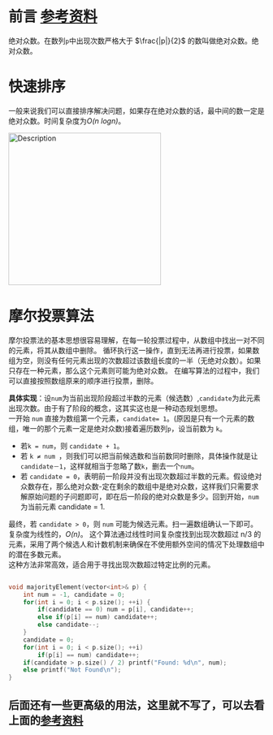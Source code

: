# 前言 [参考资料](https://www.cnblogs.com/RioTian/p/12486239.html)

绝对众数。在数列`p`中出现次数严格大于 $\frac{|p|}{2}$ 的数叫做绝对众数。绝对众数。

# 快速排序

一般来说我们可以直接排序解决问题，如果存在绝对众数的话，最中间的数一定是绝对众数。时间复杂度为*O(n logn)*。

<img src="https://cdn.jsdelivr.net/gh/RivTian/Blogimg/img/20210724160433.png" alt="Description" width="300">

# 摩尔投票算法

摩尔投票法的基本思想很容易理解，在每一轮投票过程中，从数组中找出一对不同的元素，将其从数组中删除。
循环执行这一操作，直到无法再进行投票，如果数组为空，则没有任何元素出现的次数超过该数组长度的一半（无绝对众数）。如果只存在一种元素，那么这个元素则可能为绝对众数。
在编写算法的过程中，我们可以直接按照数组原来的顺序进行投票，删除。

**具体实现**：设`num`为当前出现阶段超过半数的元素（候选数）,`candidate`为此元素出现次数。由于有了阶段的概念，这其实这也是一种动态规划思想。  
一开始 `num` 直接为数组第一个元素，`candidate= 1`。(原因是只有一个元素的数组，唯一的那个元素一定是绝对众数)接着遍历数列`p`，设当前数为 `k`。
- 若`k = num`，则 `candidate + 1`。
- 若 `k ≠ num `，则我们可以把当前候选数和当前数同时删除，具体操作就是让 `candidate－1`，这样就相当于忽略了数`k`，删去一个`num`。
- 若 `candidate = 0`，表明前一阶段并没有出现次数超过半数的元素。假设绝对众数存在，那么绝对众数-定在剩余的数组中是绝对众数，这样我们只需要求解原始问题的子问题即可，即在后一阶段的绝对众数是多少。回到开始，`num`为当前元素 candidate = 1.

最终，若 `candidate > 0`，则 `num` 可能为候选元素。扫一遍数组确认一下即可。
复杂度为线性的，*O(n)*。
这个算法通过线性时间复杂度找到出现次数超过 n/3 的元素，采用了两个候选人和计数机制来确保在不使用额外空间的情况下处理数组中的潜在多数元素。  
这种方法非常高效，适合用于寻找出现次数超过特定比例的元素。
```cpp

void majorityElement(vector<int>& p) {  
    int num = -1, candidate = 0;
    for(int i = 0; i < p.size(); ++i) {
        if(candidate == 0) num = p[i], candidate++;
        else if(p[i] == num) candidate++;
        else candidate--;        
    }
    candidate = 0;
    for(int i = 0; i < p.size(); ++i)
        if(p[i] == num) candidate++;
    if(candidate > p.size() / 2) printf("Found: %d\n", num);
    else printf("Not Found\n");
}

```

## 后面还有一些更高级的用法，这里就不写了，可以去看上面的[参考资料](https://www.cnblogs.com/RioTian/p/12486239.html)
